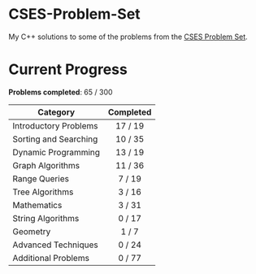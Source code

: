 # CSES-Problem-Set
My C++ solutions to some of the problems from the [CSES Problem Set](https://cses.fi/problemset/).

# Current Progress
**Problems completed**: 65 / 300

| Category | Completed |
| -------- | :-------: |
| Introductory Problems | 17 / 19 |
| Sorting and Searching | 10 / 35 |
| Dynamic Programming   | 13 / 19 |
| Graph Algorithms      | 11 / 36 |
| Range Queries         | 7 / 19  |
| Tree Algorithms       | 3 / 16  |
| Mathematics           | 3 / 31  |
| String Algorithms     | 0 / 17  |
| Geometry              | 1 / 7   |
| Advanced Techniques   | 0 / 24  |
| Additional Problems   | 0 / 77  |